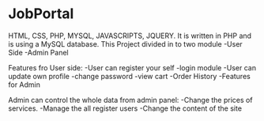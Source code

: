 # JobPortal
HTML, CSS, PHP, MYSQL, JAVASCRIPTS, JQUERY.
It is written in PHP and is using a MySQL database.
This Project divided in to two module
-User Side
-Admin Panel

Features fro User side:
-User can register your self
-login module
-User can update own profile
-change password
-view cart
-Order History
-Features for Admin

Admin can control the whole data from admin panel:
-Change the prices of services.
-Manage the all register users
-Change the content of the site
